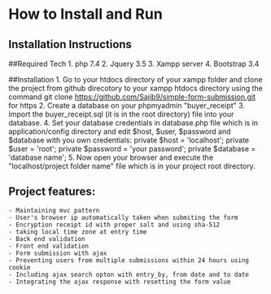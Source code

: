 # How to Install and Run 

## Installation Instructions

##Required Tech
    1. php 7.4
    2. Jquery 3.5
    3. Xampp server
    4. Bootstrap 3.4
    
##Installation
    1. Go to your htdocs directory of your xampp folder and clone the project from github direcotory to your xampp htdocs 
    directory  using the command git clone https://github.com/Sajib9/simple-form-submission.git for https 
    2. Create a database on your phpmyadmin "buyer_receipt" 
    3. Import the buyer_receipt.sql (it is in the root directory) file into your database.
    4. Set your database credentials in database.php file which is in application/config directory and edit $host, $user, $password and $database with you own credentials:
        private $host = 'localhost';
        private $user = 'root';
        private $password = 'your password';
        private $database = 'database name'; 
    5. Now open your browser and execute the "localhost/project folder name" file which is in your project root directory.     
    
 ## Project features:
    - Maintaining mvc pattern
    - User's browser ip automatically taken when submiting the form
    - Encryption receipt id with proper salt and using sha-512
    - taking local time zone at entry time
    - Back end validation
    - Front end validation
    - Form submission with ajax 
    - Preventing users from multiple submissions within 24 hours using cookie
    - Including ajax search opton with entry_by, from date and to date
    - Integrating the ajax response with resetting the form value   